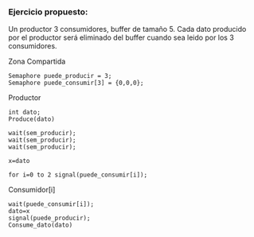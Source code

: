 ### Ejercicio propuesto:

Un productor 3 consumidores, buffer de tamaño 5. Cada dato producido por el productor será eliminado del buffer cuando sea leido por los 3 consumidores.

Zona Compartida
~~~
Semaphore puede_producir = 3;
Semaphore puede_consumir[3] = {0,0,0};
~~~



Productor
~~~
int dato;
Produce(dato)

wait(sem_producir);
wait(sem_producir);
wait(sem_producir);

x=dato

for i=0 to 2 signal(puede_consumir[i]);
~~~



Consumidor[i]
~~~
wait(puede_consumir[i]);
dato=x
signal(puede_producir);
Consume_dato(dato)
~~~